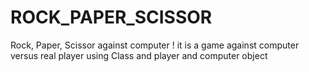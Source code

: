 # ROCK_PAPER_SCISSOR
Rock, Paper, Scissor against computer !
it is a game against computer versus real player using Class and player and computer object
